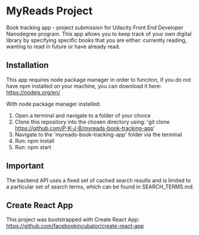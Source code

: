 # MyReads Project

Book tracking app - project submission for Udacity Front End Developer Nanodegree program. This app allows you to keep track of your own digital library by specifying specific books that you are either: currently reading, wanting to read in future or have already read.

## Installation

This app requires node package manager in order to funciton, if you do not have npm installed on your machine, you can download it here: https://nodejs.org/en/

With node package manager installed:
1. Open a terminal and navigate to a folder of your choice
2. Clone this repository into the chosen directory using: 'git clone https://github.com/P-K-J-B/myreads-book-tracking-app'
3. Navigate to the 'myreads-book-tracking-app' folder via the terminal
4. Run: npm install
5. Run: npm start

## Important
The backend API uses a fixed set of cached search results and is limited to a particular set of search terms, which can be found in SEARCH_TERMS.md.

## Create React App

This project was bootstrapped with Create React App: https://github.com/facebookincubator/create-react-app